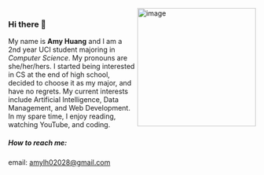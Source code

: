 <img align="right" width="241" alt="image" src="https://user-images.githubusercontent.com/101838096/162117880-c8d1f1a3-0181-46c8-9260-709decf328e6.png">

### Hi there 👋

My name is **Amy Huang** and I am a 2nd year UCI student majoring in *Computer Science*. My pronouns are she/her/hers.
I started being interested in CS at the end of high school, decided to choose it as my major, and have no regrets.
My current interests include Artificial Intelligence, Data Management, and Web Development.
In my spare time, I enjoy reading, watching YouTube, and coding.


##### How to reach me:
email:  amylh02028@gmail.com


<!--
**FireShadowLight/FireShadowLight** is a ✨ _special_ ✨ repository because its `README.md` (this file) appears on your GitHub profile.

Here are some ideas to get you started:

- 🔭 I’m currently working on ...
- 🌱 I’m currently learning ...
- 👯 I’m looking to collaborate on ...
- 🤔 I’m looking for help with ...
- 💬 Ask me about ...
- 📫 How to reach me: ...
- 😄 Pronouns: ...
- ⚡ Fun fact: ...
-->
